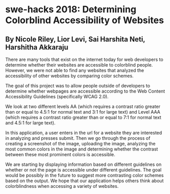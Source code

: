 # swe-hacks 2018: Determining Colorblind Accessibility of Websites
## By Nicole Riley, Lior Levi, Sai Harshita Neti, Harshitha Akkaraju

There are many tools that exist on the internet today for web developers to determine whether their websites are accessible to colorblind people. However, we were not able to find any websites that analyzed the accessibility of other websites by comparing color schemes.

The goal of this project was to allow people outside of developers to determine whether webpages are accessible according to the Web Content Accessibility Guidelines (specifically WCAG 2.0).

We look at two different levels AA (which requires a contrast ratio greater than or equal to 4.5:1 for normal text and 3:1 for large text) and Level AAA (which requires a contrast ratio greater than or equal to  7:1 for normal text and 4.5:1 for large text).

In this application, a user enters in the url for a website they are interested in analyzing and presses submit. Then we go through the process of creating a screenshot of the image, uploading the image, analyzing the most common colors in the image and determining whether the contrast between these most prominent colors is accessible.

We are starting by displaying information based on different guidelines on whether or not the page is accessible under different guidelines. The goal would be possibly in the future to suggest more contrasting color schemes based on the output. We hope that our application helps others think about colorblindness when accessing a variety of websites.
